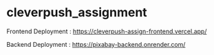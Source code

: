 # cleverpush_assignment




Frontend Deployment : https://cleverpush-assign-frontend.vercel.app/

Backend Deployment : https://pixabay-backend.onrender.com/
